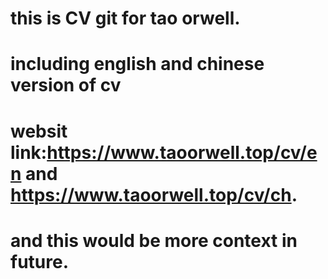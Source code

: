 # this is CV git for tao orwell.
# including english and chinese version of cv
# websit link:https://www.taoorwell.top/cv/en and https://www.taoorwell.top/cv/ch.
# and this would be more context in future.
